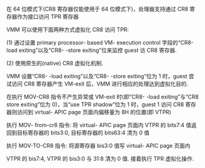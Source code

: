 


在 64 位模式下(CR8 寄存器仅能使用于 64 位模式下)，处理器支持通过 CR8 寄存器作为接口访问 TPR 寄存器

VMM 可以使用下面两种方式虚拟化 CR8 访问 TPR:

 (1) 通过设置 primary processor- based VM- execution control 字段的“CR8-load  exiting”以及“CR8- -store exiting”位来监控 guest 访 CR8 寄存器. 

 (2) 使用原生的(native) CR8 虚拟化机制. 

VMM 设置“CR8- -load exiting”以及“CR8- -store exiting”位为 1 时，guest 尝试访问 CR8 寄存器产生 VM-exit 后，VMM 进行相应的处理达到虚拟化目的. 

在执行 MOV-CR8 指令不产生异常或 VM-exit 时(即“CR8- -load exiting”与“CR8  store exiting”位为 0)，当“use TPR shadow”位为 1 时，guest 1 访问 CR8 寄存器则访问到 virtual- APIC page 页面内偏移量为 8H 的位置(即 VTPR)

执行 MOV- from-cr8 指令: 将 virtual- APIC page 页面内 VTPR 的 bits7:4 值返回到目标寄存器的 bits3:0, 目标寄存器的 bits63:4 清为 0 值

执行 MOV-TO-CR8 指令: 将源寄存器 bis3:0 值写 virtual- APIC page 页面内

VTPR 的 bis7:4, VTPR 的 bis3:0 与 31:8 清为 0 值. 接着执行 TPR 虚拟化操作. 
